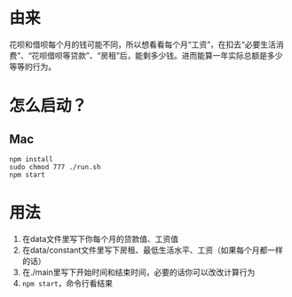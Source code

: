# 由来
花呗和借呗每个月的钱可能不同，所以想看看每个月“工资”，在扣去“必要生活消费”、“花呗借呗等贷款”、“房租”后，能剩多少钱。进而能算一年实际总额是多少等等的行为。

# 怎么启动？
## Mac
```
npm install
sudo chmod 777 ./run.sh
npm start
```

# 用法
1. 在data文件里写下你每个月的贷款值、工资值
2. 在data/constant文件里写下房租、最低生活水平、工资（如果每个月都一样的话）
3. 在./main里写下开始时间和结束时间，必要的话你可以改改计算行为
4. `npm start`，命令行看结果